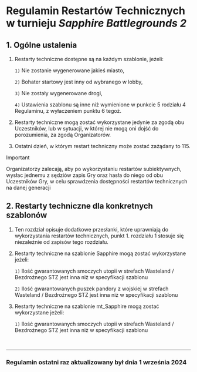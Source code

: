 # Regulamin Restartów Technicznych w turnieju *Sapphire Battlegrounds 2*

## 1. Ogólne ustalenia

1. Restarty techniczne dostępne są na każdym szablonie, jeżeli:

    `1)` Nie zostanie wygenerowane jakieś miasto,

    `2)` Bohater startowy jest inny od wybranego w lobby,

    `3)` Nie zostały wygenerowane drogi,

    `4)` Ustawienia szablonu są inne niż wymienione w punkcie 5 rodziału 4 Regulaminu, z wyłaczeniem punktu 6 tegoż.

2. Restarty techniczne mogą zostać wykorzystane jedynie za zgodą obu Uczestników, lub w sytuacji, w której nie mogą oni dojść do porozumienia, za zgodą Organizatorów.

3. Ostatni dzień, w którym restart techniczny może zostać zażądany to 115.

> [!IMPORTANT]
> Organizatorzy zalecają, aby po wykorzystaniu restartów subiektywnych, wysłac jednemu z sędziów zapis Gry oraz hasła do niego od obu Uczestników Gry, w celu sprawdzenia dostępności restartów technicznych na danej generacji

## 2. Restarty techniczne dla konkretnych szablonów

1. Ten rozdział opisuje dodatkowe przesłanki, które uprawniają do wykorzystania restartów technicznych, punkt 1. rozdziału 1 stosuje się niezależnie od zapisów tego rozdziału.

2. Restarty techniczne na szablonie Sapphire mogą zostać wykorzystane jeżeli: 

	`1)` Ilość gwarantowanych smoczych utopii w strefach Wasteland / Bezdrożnego STZ jest inna niż w specyfikacji szablonu
	
	`2)` Ilość gwarantowanych puszek pandory z wojskiej w strefach Wasteland / Bezdrożnego STZ jest inna niż w specyfikacji szablonu
   
3. Restarty techniczne na szablonie mt_Sapphire mogą zostać wykorzystane jeżeli: 

	`1)` Ilość gwarantowanych smoczych utopii w strefach Wasteland / Bezdrożnego STZ jest inna niż w specyfikacji szablonu

<br/>
<hr>

### Regulamin ostatni raz aktualizowany był dnia 1 września 2024

